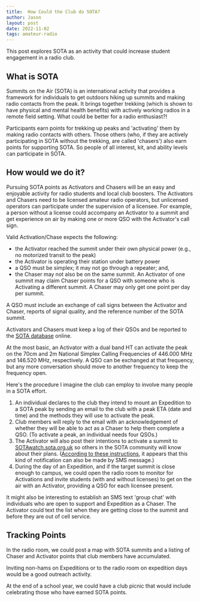```yaml
---
title:  How Could the Club do SOTA?
author: Jason
layout: post
date: 2022-11-02
tags: amateur-radio
---
```


This post explores SOTA as an activity that could increase student engagement in a radio club.

## What is SOTA

Summits on the Air (SOTA) is an international activity that provides a framework for individuals to get outdoors hiking up summits and making radio contacts from the peak.  It brings together trekking (which is shown to have physical and mental health benefits) with actively working radios in a remote field setting.  What could be better for a radio enthusiast?!

Participants earn points for trekking up peaks and 'activating' them by making radio contacts with others.  Those others (who, if they are actively participating in SOTA without the trekking, are called 'chasers') also earn points for supporting SOTA.  So people of all interest, kit, and ability levels can participate in SOTA.

## How would we do it?

Pursuing SOTA points as Activators and Chasers will be an easy and enjoyable activity for radio students and local club boosters.  The Activators and Chasers need to be licensed amateur radio operators, but unlicensed operators can participate under the supervision of a licensee.  For example, a person without a license could accompany an Activator to a summit and get experience on air by making one or more QSO with the Activator's call sign.

Valid Activation/Chase expects the following:
* the Activator reached the summit under their own physical power (e.g., no motorized transit to the peak)
* the Activator is operating their station under battery power
* a QSO must be simplex; it may not go through a repeater; and, 
* the Chaser may not also be on the same summit.
An Activator of one summit may claim Chaser points for a QSO with someone who is Activating a different summit.  A Chaser may only get one point per day per summit.

A QSO must include an exchange of call signs between the Activator and Chaser, reports of signal quality, and the reference number of the SOTA summit.

Activators and Chasers must keep a log of their QSOs and be reported to the [SOTA database](https://www.sotadata.org.uk/en/) online.

At the most basic, an Activator with a dual band HT can activate the peak on the 70cm and 2m National Simplex Calling Frequencies of 446.000 MHz and 146.520 MHz, respectively.  A QSO can be exchanged at that frequency, but any more conversation should move to another frequency to keep the frequency open. 

Here's the procedure I imagine the club can employ to involve many people in a SOTA effort.

1. An individual declares to the club they intend to mount an Expedition to a SOTA peak by sending an email to the club with a peak ETA (date and time) and the methods they will use to activate the peak.
2. Club members will reply to the email with an acknowledgement of whether they will be able to act as a Chaser to help them complete a QSO.  (To activate a peak, an individual needs four QSOs.)
3. The Activator will also post their intentions to activate a summit to [SOTAwatch.sota.org.uk](https://sotawatch.sota.org.uk/en/) so others in the SOTA community will know about their plans.   ([According to these instructions](https://www.sota.org.uk/Joining-In/SOTA-SMS-Format), it appears that this kind of notification can also be made by SMS message.)
4. During the day of an Expedition, and if the target summit is close enough to campus, we could open the radio room to monitor for Activations and invite students (with and without licenses) to get on the air with an Activator, providing a QSO for each licensee present.

It might also be interesting to establish an SMS text 'group chat' with individuals who are open to support and Expedition as a Chaser.  The Activator could text the list when they are getting close to the summit and before they are out of cell service.

## Tracking Points

In the radio room, we could post a map with SOTA summits and a listing of Chaser and Activator points that club members have accumulated.

Inviting non-hams on Expeditions or to the radio room on expedition days would be a good outreach activity.

At the end of a school year, we could have a club picnic that would include celebrating those who have earned SOTA points.